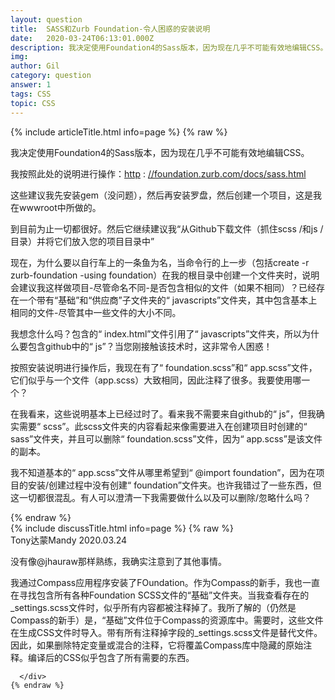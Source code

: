 ```yaml
---
layout: question
title:  SASS和Zurb Foundation-令人困惑的安装说明
date:   2020-03-24T06:13:01.000Z
description: 我决定使用Foundation4的Sass版本，因为现在几乎不可能有效地编辑CSS。我按照此处的说明进行操作：http   //foundation....
img: 
author: Gil
category: question
answer: 1
tags: CSS
topic: CSS
---
```

<div class="article-root">
  <div class="article">
    {% include articleTitle.html info=page %}
    {% raw %}
    <div class="article-content"><p><font style="vertical-align: inherit;"><font style="vertical-align: inherit;">我决定使用Foundation4的Sass版本，因为现在几乎不可能有效地编辑CSS。</font></font></p>

<p><font style="vertical-align: inherit;"><font style="vertical-align: inherit;">我按照此处的说明进行操作：</font><a href="http://foundation.zurb.com/docs/sass.html" rel="noreferrer"><font style="vertical-align: inherit;">http</font></a><font style="vertical-align: inherit;"> : </font></font><a href="http://foundation.zurb.com/docs/sass.html" rel="noreferrer"><font style="vertical-align: inherit;"><font style="vertical-align: inherit;">//foundation.zurb.com/docs/sass.html</font></font></a></p>

<p><font style="vertical-align: inherit;"><font style="vertical-align: inherit;">这些建议我先安装gem（没问题），然后再安装罗盘，然后创建一个项目，这是我在wwwroot中所做的。</font></font></p>

<p><font style="vertical-align: inherit;"><font style="vertical-align: inherit;">到目前为止一切都很好。</font><font style="vertical-align: inherit;">然后它继续建议我“从Github下载文件（抓住scss /和js /目录）并将它们放入您的项目目录中”</font></font></p>

<p><font style="vertical-align: inherit;"><font style="vertical-align: inherit;">现在，为什么要以自行车上的一条鱼为名，当命令行的上一步（包括create -r zurb-foundation -using foundation）在我的根目录中创建一个文件夹时，说明会建议我这样做项目-尽管命名不同-是否包含相似的文件（如果不相同）？</font><font style="vertical-align: inherit;">已经存在一个带有“基础”和“供应商”子文件夹的“ javascripts”文件夹，其中包含基本上相同的文件-尽管其中一些文件的大小不同。</font></font></p>

<p><font style="vertical-align: inherit;"><font style="vertical-align: inherit;">我想念什么吗？</font><font style="vertical-align: inherit;">包含的“ index.html”文件引用了“ javascripts”文件夹，所以为什么要包含github中的“ js”？</font><font style="vertical-align: inherit;">当您刚接触该技术时，这非常令人困惑！</font></font></p>

<p><font style="vertical-align: inherit;"><font style="vertical-align: inherit;">按照安装说明进行操作后，我现在有了“ foundation.scss”和“ app.scss”文件，它们似乎与一个文件（app.scss）大致相同，因此注释了很多。</font><font style="vertical-align: inherit;">我要使用哪一个？</font></font></p>

<p><font style="vertical-align: inherit;"><font style="vertical-align: inherit;">在我看来，这些说明基本上已经过时了。</font><font style="vertical-align: inherit;">看来我不需要来自github的“ js”，但我确实需要“ scss”。</font><font style="vertical-align: inherit;">此scss文件夹的内容看起来像需要进入在创建项目时创建的“ sass”文件夹，并且可以删除“ foundation.scss”文件，因为“ app.scss”是该文件的副本。</font></font></p>

<p><font style="vertical-align: inherit;"><font style="vertical-align: inherit;">我不知道基本的“ app.scss”文件从哪里希望到“ @import foundation”，因为在项目的安装/创建过程中没有创建“ foundation”文件夹。</font><font style="vertical-align: inherit;">也许我错过了一些东西，但这一切都很混乱。</font><font style="vertical-align: inherit;">有人可以澄清一下我需要做什么以及可以删除/忽略什么吗？</font></font></p></div>
    {% endraw %}
  </div>

  <div class="discuss-wrapper">
    {% include discussTitle.html info=page %}
    {% raw %}
    <div class="discuss-item">
        <div class="discuss-parent">
          <div class="discuss-meta">
            <span class="discuss-user">Tony达蒙Mandy</span>
            <span class="discuss-time">2020.03.24</span>
          </div>
          <div class="discuss-comment"><p><font style="vertical-align: inherit;"><font style="vertical-align: inherit;">没有像@jhauraw那样熟练，我确实注意到了其他事情。 </font></font></p>

<p><font style="vertical-align: inherit;"><font style="vertical-align: inherit;">我通过Compass应用程序安装了FOundation。</font><font style="vertical-align: inherit;">作为Compass的新手，我也一直在寻找包含所有各种Foundation SCSS文件的“基础”文件夹。</font><font style="vertical-align: inherit;">当我查看存在的_settings.scss文件时，似乎所有内容都被注释掉了。</font><font style="vertical-align: inherit;">我所了解的（仍然是Compass的新手）是，“基础”文件位于Compass的资源库中。</font><font style="vertical-align: inherit;">需要时，这些文件在生成CSS文件时导入。</font><font style="vertical-align: inherit;">带有所有注释掉字段的_settings.scss文件是替代文件。</font><font style="vertical-align: inherit;">因此，如果删除特定变量或混合的注释，它将覆盖Compass库中隐藏的原始注释。</font><font style="vertical-align: inherit;">编译后的CSS似乎包含了所有需要的东西。</font></font></p></div>
        </div>
        
      </div>
    {% endraw %}
  </div>
<div>

